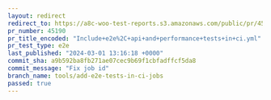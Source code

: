 ```yaml
---
layout: redirect
redirect_to: https://a8c-woo-test-reports.s3.amazonaws.com/public/pr/45190/e2e/index.html
pr_number: 45190
pr_title_encoded: "Include+e2e%2C+api+and+performance+tests+in+ci.yml"
pr_test_type: e2e
last_published: "2024-03-01 13:16:18 +0000"
commit_sha: a9b592ba8fb271ae07cec9b69f1cbfadffcf5da8
commit_message: "Fix job id"
branch_name: tools/add-e2e-tests-in-ci-jobs
passed: true
---
```


